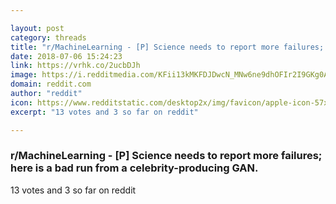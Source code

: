 ```yaml
---

layout: post
category: threads
title: "r/MachineLearning - [P] Science needs to report more failures; here is a bad run from a celebrity-producing GAN."
date: 2018-07-06 15:24:23
link: https://vrhk.co/2ucbDJh
image: https://i.redditmedia.com/KFii13kMKFDJDwcN_MNw6ne9dhOFIr2I9GKg0AJdoCI.png?s=d40b3024dad2209fa6098402868d5d5c
domain: reddit.com
author: "reddit"
icon: https://www.redditstatic.com/desktop2x/img/favicon/apple-icon-57x57.png
excerpt: "13 votes and 3 so far on reddit"

---
```


### r/MachineLearning - [P] Science needs to report more failures; here is a bad run from a celebrity-producing GAN.

13 votes and 3 so far on reddit